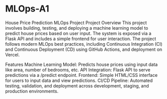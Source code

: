 # MLOps-A1
House Price Prediction MLOps Project
Project Overview
This project involves building, testing, and deploying a machine learning model to predict house prices based on user input. The system is exposed via a Flask API and includes a simple frontend for user interaction. The project follows modern MLOps best practices, including Continuous Integration (CI) and Continuous Deployment (CD) using GitHub Actions, and deployment on Vercel.

Features
Machine Learning Model: Predicts house prices using input data like area, number of bedrooms, etc.
API Integration: Flask API to serve predictions via a /predict endpoint.
Frontend: Simple HTML/CSS interface for users to input data and view predictions.
CI/CD Pipeline: Automated testing, validation, and deployment across development, staging, and production environments.